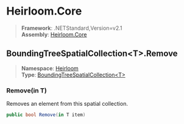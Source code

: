 # Heirloom.Core

> **Framework**: .NETStandard,Version=v2.1  
> **Assembly**: [Heirloom.Core][0]  

## BoundingTreeSpatialCollection\<T>.Remove

> **Namespace**: [Heirloom][0]  
> **Type**: [BoundingTreeSpatialCollection\<T>][1]  

### Remove(in T)

Removes an element from this spatial collection.

```cs
public bool Remove(in T item)
```

[0]: ../../../Heirloom.Core.md
[1]: ../BoundingTreeSpatialCollection[T].md
